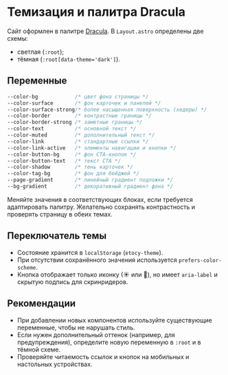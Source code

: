 # Темизация и палитра Dracula

Сайт оформлен в палитре [Dracula](https://draculatheme.com/). В `Layout.astro` определены две схемы:

- светлая (`:root`);
- тёмная (`:root[data-theme='dark']`).

## Переменные

```css
--color-bg            /* цвет фона страницы */
--color-surface       /* фон карточек и панелей */
--color-surface-strong/* более насыщенная поверхность (хедеры) */
--color-border        /* контрастные границы */
--color-border-strong /* заметные границы */
--color-text          /* основной текст */
--color-muted         /* дополнительный текст */
--color-link          /* стандартные ссылки */
--color-link-active   /* элементы навигации и кнопки */
--color-button-bg     /* фон CTA-кнопок */
--color-button-text   /* текст CTA */
--color-shadow        /* тень карточек */
--color-tag-bg        /* фон для бейджей */
--page-gradient       /* линейный градиент подложки */
--bg-gradient         /* декоративный градиент фона */
```

Меняйте значения в соответствующих блоках, если требуется адаптировать палитру. Желательно сохранять контрастность и проверять страницу в обеих темах.

## Переключатель темы

- Состояние хранится в `localStorage` (`etocy-theme`).
- При отсутствии сохранённого значения используется `prefers-color-scheme`.
- Кнопка отображает только иконку (☀ или 🌙), но имеет `aria-label` и скрытую подпись для скринридеров.

## Рекомендации

- При добавлении новых компонентов используйте существующие переменные, чтобы не нарушать стиль.
- Если нужен дополнительный оттенок (например, для предупреждения), определите новую переменную в `:root` и в тёмной схеме.
- Проверяйте читаемость ссылок и кнопок на мобильных и настольных устройствах.
